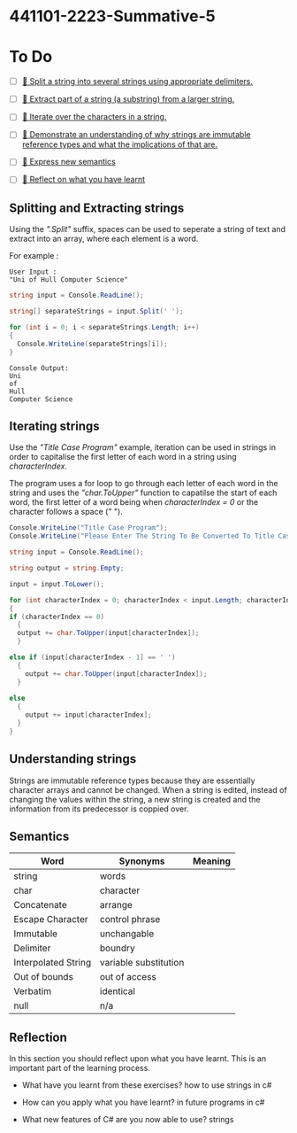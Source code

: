 # 441101-2223-Summative-5

# To Do

- [ ] [:key: Split a string into several strings using appropriate delimiters.](#splitting-and-extracting-strings)

- [ ] [:key: Extract part of a string (a substring) from a larger string.](#splitting-and-extracting-strings)

- [ ] [:key: Iterate over the characters in a string.](#iterating-strings)

- [ ] [:key: Demonstrate an understanding of why strings are immutable reference types and what the implications of that are.](#understanding-strings)


- [ ] [:speech_balloon: Express new semantics](#semantics)
- [ ] [:thought_balloon: Reflect on what you have learnt](#reflection)

## Splitting and Extracting strings


Using the *".Split"* suffix, spaces can be used to seperate a string of text and extract into an array, where each element is a word.

For example :

```console
User Input :
"Uni of Hull Computer Science"
```
```cs
string input = Console.ReadLine();

string[] separateStrings = input.Split(' ');

for (int i = 0; i < separateStrings.Length; i++) 
{
  Console.WriteLine(separateStrings[i]);
}
```
```console
Console Output:
Uni
of
Hull
Computer Science
```

## Iterating strings

Use the *"Title Case Program"* example, iteration can be used in strings in order to capitalise the first letter of each word in a string using *characterIndex*.

The program uses a for loop to go through each letter of each word in the string and uses the *"char.ToUpper"* function to capatilse the start of each word, the first letter of a word being when *characterIndex = 0* or the character follows a space (" ").

```cs
Console.WriteLine("Title Case Program");
Console.WriteLine("Please Enter The String To Be Converted To Title Case");

string input = Console.ReadLine();

string output = string.Empty;

input = input.ToLower();

for (int characterIndex = 0; characterIndex < input.Length; characterIndex++)
{
if (characterIndex == 0)
  {
  output += char.ToUpper(input[characterIndex]);
  }

else if (input[characterIndex - 1] == ' ')
  {
    output += char.ToUpper(input[characterIndex]);
  }
  
else
  {
    output += input[characterIndex];
  }
}


```

## Understanding strings

Strings are immutable reference types because they are essentially character arrays and cannot be changed. When a string is edited, instead of changing the values within the string, a new string is created and the information from its predecessor is coppied over.

## Semantics

| Word | Synonyms | Meaning |
|---|---|---|
|string|words| |
|char|character | |
|Concatenate| arrange | |
|Escape Character| control phrase | |
|Immutable|unchangable | |
|Delimiter|boundry | |
|Interpolated String| variable substitution | |
|Out of bounds|out of access | |
|Verbatim|identical| |
|null|n/a | |

## Reflection

In this section you should reflect upon what you have learnt. This is an important part of the learning process.
- What have you learnt from these exercises?
how to use strings in c#


- How can you apply what you have learnt?
in future programs in c#


- What new features of C# are you now able to use?
strings
